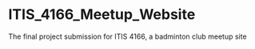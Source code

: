 # ITIS_4166_Meetup_Website
The final project submission for ITIS 4166, a badminton club meetup site
